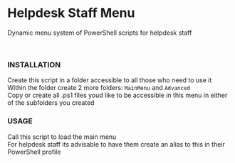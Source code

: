 # Helpdesk Staff Menu
<p>Dynamic menu system of PowerShell scripts for helpdesk staff </p>
<br />

### INSTALLATION
Create this script in a folder accessible to all those who need to use it <br />
Within the folder create 2 more folders: `MainMenu` and `Advanced` <br />
Copy or create all .ps1 files youd like to be accessible in this menu in either of the subfolders you created <br />

### USAGE
Call this script to load the main menu <br />
For helpdesk staff its advisable to have them create an alias to this in their PowerShell profile
